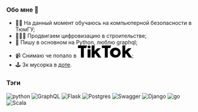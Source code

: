 ### Обо мне 👋
- 👨‍🎓 На данный момент обучаюсь на компьютерной безопасности в ТюмГУ;
- 🐱‍💻🌉 Продвигаем цифровизацию в строительстве;
- 🐍 Пишу в основном на Python, люблю graphql;
- 📹 Снимаю че попало в [<img src="./tiktok-logo.svg"/>](https://www.tiktok.com/@_vodkar);
- 🕹️ 3к мусорка в [доте](https://www.dotabuff.com/players/115131311).

### Тэги
![python](https://img.shields.io/badge/python%20-%23FFD946.svg?&style=for-the-badge&logo=python)
![GraphQL](https://img.shields.io/badge/GraphQL%20-%2311085A.svg?&style=for-the-badge&logo=graphql)
![Flask](https://img.shields.io/badge/Flask%20-%23333333.svg?&style=for-the-badge&logo=flask)
![Postgres](https://img.shields.io/badge/PostgreS%20-%23DBDBDB.svg?&style=for-the-badge&logo=postgresql)
![Swagger](https://img.shields.io/badge/Swagger%20-%23FF5126.svg?&style=for-the-badge&logo=swagger)
![Django](https://img.shields.io/badge/Django%20-%230C4B33.svg?&style=for-the-badge&logo=django)
![go](https://img.shields.io/badge/go%20-%23003F6A.svg?&style=for-the-badge&logo=go)
![Scala](https://img.shields.io/badge/Scala%20-%23EC0002.svg?&style=for-the-badge&logo=scala)
